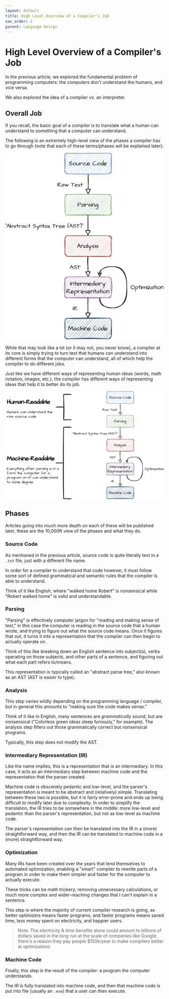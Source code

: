 ```yaml
---
layout: default
title: High Level Overview of a Compiler's Job
nav_order: 2
parent: Language Design
---
```


# High Level Overview of a Compiler's Job
In the previous article, we explored the fundamental problem of programming
computers: the computers don't understand the humans, and vice versa. 

We also explored the idea of a compiler vs. an interpreter. 

## Overall Job
If you recall, the basic goal of a compiler is to translate 
what a human can understand to something that a computer can
understand. 

The following is an extremely high-level view of the phases a compiler has to go through (note that each of these terms/phases will be explained later):

![Overview of Compiling](../assets/images/compiler-phases-transparent.png)

While that may look like a lot (or it may not, you never know), a compiler at its core is simply
trying to turn text that humans can understand into different forms that the computer can understand, all of which help the compiler to do different jobs. 

Just like we have different ways of representing human ideas (words, math notation, images, etc.), the compiler has different ways of representing ideas that help it to better do its job. 

![Human v. Machine Readable](../assets/images/human-v-machine-readable-transparent.png)

## Phases
Articles going into much more depth on each of these will be published later, these are the 10,000ft view of the phases and what they do. 

### Source Code
As mentioned in the previous article, source code is quite literally text in a `.txt` file, just with a different file name. 

In order for a compiler to understand that code however, it must follow some sort of defined grammatical and semantic rules that the compiler is able to understand.

Think of it like English, where "walked home Robert" is nonsensical while "Robert walked home" is valid and understandable. 

### Parsing
"Parsing" is effectively computer jargon for "reading and making sense of text," in this case the computer is reading in the source code that a human wrote, and trying to figure out what the source code means. Once it figures that out, it turns it into a representation that the compiler can then begin to actually operate on. 

Think of this like breaking down an English sentence into subject(s), verbs operating on those subjects, and other parts of a sentence, and figuring out what each part refers to/means.

This representation is typically called an "abstract parse tree," also known as an AST (AST is easier to type). 

### Analysis
This step varies wildly depending on the programming language / compiler, but in general this amounts to "making sure the code makes sense." 

Think of it like in English, many sentences are *grammatically* sound, but are nonsensical ("Colorless green ideas sleep furiously," for example). The analysis step filters out those grammatically correct but nonsensical programs. 

Typically, this step does not modify the AST. 

### Intermediary Representation (IR) 
Like the name implies, this is a representation that is an intermediary. In this case, it acts as an intermediary step between machine code and the representation that the parser created. 

Machine code is obscenely pedantic and low-level, and the parser's representation is meant to be abstract and (relatively) simple. Translating between these two is possible, but it is fairly error-prone and ends up being difficult to modify later due to complexity. In order to simplify the translation, the IR tries to be somewhere in the middle: more low-level and pedantic than the parser's representation, but not as low-level as machine code. 

The parser's representation can then be translated into the IR in a (more) straightforward way, and then the IR can be translated to machine code in a (more) straightforward way. 

### Optimization
Many IRs have been created over the years that lend themselves to automated optimization, enabling a "smart" compiler to rewrite parts of a program in order to make them simpler and faster for the computer to actually execute. 

These tricks can be math trickery, removing unnecessary calculations, or much more complex and wider-reaching changes that I can't explain in a sentence. 

This step is where the majority of current compiler research is going, as better optimizers means faster programs, and faster programs means saved time, less money spent on electricity, and happier users. 

> Note: The electricity & time benefits alone could amount to billions of dollars saved in the long run at the scale of companies like Google; there's a reason they pay people $150k/year to make compilers better at optimization)

### Machine Code
Finally, this step is the result of the compiler: a program the computer understands. 

The IR is fully translated into machine code, and then that machine code is put into file (usually an `.exe`) that a user can then execute. 